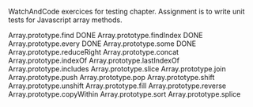 WatchAndCode exercices for testing chapter. Assignment is to write unit tests for Javascript array methods.

Array.prototype.find DONE
Array.prototype.findIndex DONE
Array.prototype.every DONE
Array.prototype.some DONE
Array.prototype.reduceRight
Array.prototype.concat
Array.prototype.indexOf
Array.prototype.lastIndexOf
Array.prototype.includes
Array.prototype.slice
Array.prototype.join
Array.prototype.push
Array.prototype.pop
Array.prototype.shift
Array.prototype.unshift
Array.prototype.fill
Array.prototype.reverse
Array.prototype.copyWithin
Array.prototype.sort
Array.prototype.splice